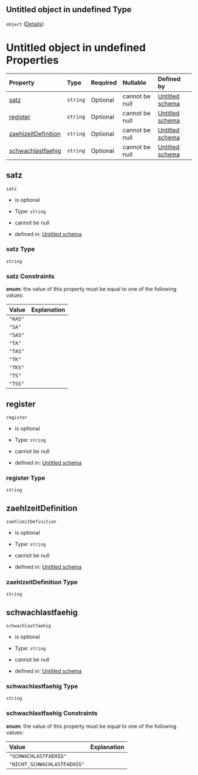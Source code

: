 ## Untitled object in undefined Type

`object` ([Details](zaehlzeitregister.md))

# Untitled object in undefined Properties

| Property                                    | Type     | Required | Nullable       | Defined by                                                                                                                                                                                                    |
| :------------------------------------------ | :------- | :------- | :------------- | :------------------------------------------------------------------------------------------------------------------------------------------------------------------------------------------------------------ |
| [satz](#satz)                               | `string` | Optional | cannot be null | [Untitled schema](abgabeart.md "https://raw.githubusercontent.com/conuti-gmbh/bo4e/main/schemas/v1/enum/AbgabeArt.schema.json#/properties/satz")                                                              |
| [register](#register)                       | `string` | Optional | cannot be null | [Untitled schema](zaehlzeitregister-properties-register.md "https://raw.githubusercontent.com/conuti-gmbh/bo4e/main/schemas/v1/com/Zaehlzeitregister.schema.json#/properties/register")                       |
| [zaehlzeitDefinition](#zaehlzeitdefinition) | `string` | Optional | cannot be null | [Untitled schema](zaehlzeitregister-properties-zaehlzeitdefinition.md "https://raw.githubusercontent.com/conuti-gmbh/bo4e/main/schemas/v1/com/Zaehlzeitregister.schema.json#/properties/zaehlzeitDefinition") |
| [schwachlastfaehig](#schwachlastfaehig)     | `string` | Optional | cannot be null | [Untitled schema](schwachlastfaehig.md "https://raw.githubusercontent.com/conuti-gmbh/bo4e/main/schemas/v1/enum/Schwachlastfaehig.schema.json#/properties/schwachlastfaehig")                                 |

## satz



`satz`

*   is optional

*   Type: `string`

*   cannot be null

*   defined in: [Untitled schema](abgabeart.md "https://raw.githubusercontent.com/conuti-gmbh/bo4e/main/schemas/v1/enum/AbgabeArt.schema.json#/properties/satz")

### satz Type

`string`

### satz Constraints

**enum**: the value of this property must be equal to one of the following values:

| Value   | Explanation |
| :------ | :---------- |
| `"KAS"` |             |
| `"SA"`  |             |
| `"SAS"` |             |
| `"TA"`  |             |
| `"TAS"` |             |
| `"TK"`  |             |
| `"TKS"` |             |
| `"TS"`  |             |
| `"TSS"` |             |

## register



`register`

*   is optional

*   Type: `string`

*   cannot be null

*   defined in: [Untitled schema](zaehlzeitregister-properties-register.md "https://raw.githubusercontent.com/conuti-gmbh/bo4e/main/schemas/v1/com/Zaehlzeitregister.schema.json#/properties/register")

### register Type

`string`

## zaehlzeitDefinition



`zaehlzeitDefinition`

*   is optional

*   Type: `string`

*   cannot be null

*   defined in: [Untitled schema](zaehlzeitregister-properties-zaehlzeitdefinition.md "https://raw.githubusercontent.com/conuti-gmbh/bo4e/main/schemas/v1/com/Zaehlzeitregister.schema.json#/properties/zaehlzeitDefinition")

### zaehlzeitDefinition Type

`string`

## schwachlastfaehig



`schwachlastfaehig`

*   is optional

*   Type: `string`

*   cannot be null

*   defined in: [Untitled schema](schwachlastfaehig.md "https://raw.githubusercontent.com/conuti-gmbh/bo4e/main/schemas/v1/enum/Schwachlastfaehig.schema.json#/properties/schwachlastfaehig")

### schwachlastfaehig Type

`string`

### schwachlastfaehig Constraints

**enum**: the value of this property must be equal to one of the following values:

| Value                       | Explanation |
| :-------------------------- | :---------- |
| `"SCHWACHLASTFAEHIG"`       |             |
| `"NICHT_SCHWACHLASTFAEHIG"` |             |
